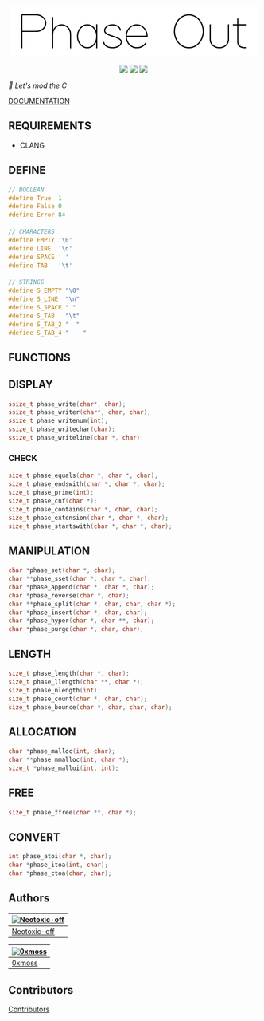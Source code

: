 <p align = "center">
    <img alt = "logo" width="500" height="100" src = "https://raw.githubusercontent.com/Neotoxic-off/phaseout/main/img/logo.png"/>
<p/>

<p align = "center">
    <img src="https://img.shields.io/badge/Language-red?style=for-the-badge&logo=C">
    <img src="https://img.shields.io/badge/2.2.0-purple?style=for-the-badge&logo=V">
    <img src="https://img.shields.io/badge/status-in%20development-green?style=for-the-badge">
<p/>

*💉 Let's mod the C*

<a href = "https://github.com/Neotoxic-off/phaseout/blob/main/DOCUMENTATION.md">DOCUMENTATION</a>

## REQUIREMENTS

- CLANG

## DEFINE

```H
// BOOLEAN
#define True  1
#define False 0
#define Error 84

// CHARACTERS
#define EMPTY '\0'
#define LINE  '\n'
#define SPACE ' '
#define TAB   '\t'

// STRINGS
#define S_EMPTY "\0"
#define S_LINE  "\n"
#define S_SPACE " "
#define S_TAB   "\t"
#define S_TAB_2 "  "
#define S_TAB_4 "    "
```

## FUNCTIONS

## DISPLAY
```C
ssize_t phase_write(char*, char);
ssize_t phase_writer(char*, char, char);
ssize_t phase_writenum(int);
ssize_t phase_writechar(char);
ssize_t phase_writeline(char *, char);
```

### CHECK
```C
size_t phase_equals(char *, char *, char);
size_t phase_endswith(char *, char *, char);
size_t phase_prime(int);
size_t phase_cnf(char *);
size_t phase_contains(char *, char, char);
size_t phase_extension(char *, char *, char);
size_t phase_startswith(char *, char *, char);
```

## MANIPULATION
```C
char *phase_set(char *, char);
char **phase_sset(char *, char *, char);
char *phase_append(char *, char *, char);
char *phase_reverse(char *, char);
char **phase_split(char *, char, char, char *);
char *phase_insert(char *, char, char);
char *phase_hyper(char *, char **, char);
char *phase_purge(char *, char, char);
```

## LENGTH
```C
size_t phase_length(char *, char);
size_t phase_llength(char **, char *);
size_t phase_nlength(int);
size_t phase_count(char *, char, char);
size_t phase_bounce(char *, char, char, char);
```

## ALLOCATION
```C
char *phase_malloc(int, char);
char **phase_mmalloc(int, char *);
size_t *phase_malloi(int, int);
```

## FREE
```C
size_t phase_ffree(char **, char *);
```

## CONVERT
```C
int phase_atoi(char *, char);
char *phase_itoa(int, char);
char *phase_ctoa(char, char);
```

## Authors

[![Neotoxic-off](https://avatars3.githubusercontent.com/u/44700383?s=100&u=5200eed594ec5ca91b694b0064ab67c9d5c5c85d&v=4)](https://github.com/Neotoxic-off) |
--- |
[Neotoxic-off](https://github.com/Neotoxic-off) |

[![0xmoss](https://avatars.githubusercontent.com/u/58813988?s=100&u=894efec02067afe96f0fb41a64ee59cb0a4ca1ee&v=4)](https://github.com/0xmoss) |
--- |
[0xmoss](https://github.com/0xmoss) |

## Contributors

[Contributors](https://github.com/Neotoxic-off/phaseout/graphs/contributors)
